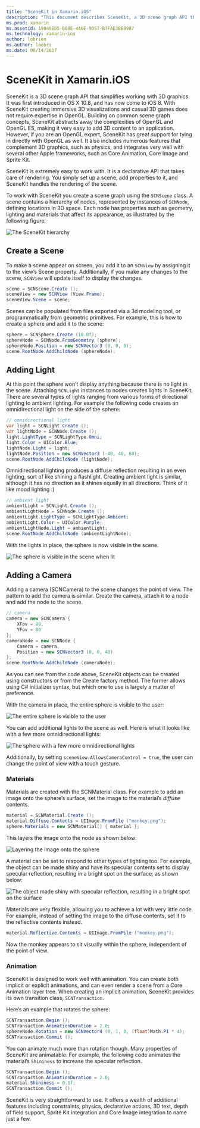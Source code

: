 ```yaml
---
title: "SceneKit in Xamarin.iOS"
description: "This document describes SceneKit, a 3D scene graph API that simplifies working with 3D graphics by abstracting away the complexities of OpenGL."
ms.prod: xamarin
ms.assetid: 19049ED5-B68E-4A0E-9D57-B7FAE3BB8987
ms.technology: xamarin-ios
author: lobrien
ms.author: laobri
ms.date: 06/14/2017
---
```


# SceneKit in Xamarin.iOS

SceneKit is a 3D scene graph API that simplifies working with 3D graphics. It was first introduced in OS X 10.8, and has now come to iOS 8. With SceneKit creating immersive 3D visualizations and casual 3D games does not require expertise in OpenGL. Building on common scene graph concepts, SceneKit abstracts away the complexities of OpenGL and OpenGL ES, making it very easy to add 3D content to an application. However, if you are an OpenGL expert, SceneKit has great support for tying in directly with OpenGL as well. It also includes numerous features that complement 3D graphics, such as physics, and integrates very well with several other Apple frameworks, such as Core Animation, Core Image and Sprite Kit.

SceneKit is extremely easy to work with. It is a declarative API that takes care of rendering. You simply set up a scene, add properties to it, and SceneKit handles the rendering of the scene.

To work with SceneKit you create a scene graph using the `SCNScene` class. A scene contains a hierarchy of nodes, represented by instances of `SCNNode`, defining locations in 3D space. Each node has properties such as geometry, lighting and materials that affect its appearance, as illustrated by the following figure:

![](scenekit-images/image7.png "The SceneKit hierarchy")

## Create a Scene

To make a scene appear on screen, you add it to an `SCNView` by assigning it to the view’s Scene property. Additionally, if you make any changes to the scene, `SCNView` will update itself to display the changes.

```csharp
scene = SCNScene.Create ();
sceneView = new SCNView (View.Frame);
sceneView.Scene = scene;
```

Scenes can be populated from files exported via a 3d modeling tool, or programmatically from geometric primitives. For example, this is how to create a sphere and add it to the scene:

```csharp
sphere = SCNSphere.Create (10.0f);
sphereNode = SCNNode.FromGeometry (sphere);
sphereNode.Position = new SCNVector3 (0, 0, 0);
scene.RootNode.AddChildNode (sphereNode);
```

## Adding Light

At this point the sphere won’t display anything because there is no light in the scene. Attaching `SCNLight` instances to nodes creates lights in SceneKit. There are several types of lights ranging from various forms of directional lighting to ambient lighting. For example the following code creates an omnidirectional light on the side of the sphere:

```csharp
// omnidirectional light
var light = SCNLight.Create ();
var lightNode = SCNNode.Create ();
light.LightType = SCNLightType.Omni;
light.Color = UIColor.Blue;
lightNode.Light = light;
lightNode.Position = new SCNVector3 (-40, 40, 60);
scene.RootNode.AddChildNode (lightNode);
```

Omnidirectional lighting produces a diffuse reflection resulting in an even lighting, sort of like shining a flashlight. Creating ambient light is similar, although it has no direction as it shines equally in all directions. Think of it like mood lighting :)

```csharp
// ambient light
ambientLight = SCNLight.Create ();
ambientLightNode = SCNNode.Create ();
ambientLight.LightType = SCNLightType.Ambient;
ambientLight.Color = UIColor.Purple;
ambientLightNode.Light = ambientLight;
scene.RootNode.AddChildNode (ambientLightNode);
```

With the lights in place, the sphere is now visible in the scene.

![](scenekit-images/image8.png "The sphere is visible in the scene when lit")

## Adding a Camera

Adding a camera (SCNCamera) to the scene changes the point of view. The pattern to add the camera is similar. Create the camera, attach it to a node and add the node to the scene.

```csharp
// camera
camera = new SCNCamera {
	XFov = 80,
	YFov = 80
};
cameraNode = new SCNNode {
	Camera = camera,
	Position = new SCNVector3 (0, 0, 40)
};
scene.RootNode.AddChildNode (cameraNode);
```

As you can see from the code above, SceneKit objects can be created using constructors or from the Create factory method. The former allows using C# initializer syntax, but which one to use is largely a matter of preference.

With the camera in place, the entire sphere is visible to the user:

![](scenekit-images/image9.png "The entire sphere is visible to the user")

You can add additional lights to the scene as well. Here is what it looks like with a few more omnidirectional lights:

![](scenekit-images/image10.png "The sphere with a few more omnidirectional lights")

Additionally, by setting `sceneView.AllowsCameraControl = true`, the user can change the point of view with a touch gesture.

### Materials

Materials are created with the SCNMaterial class. For example to add an image onto the sphere’s surface, set the image to the material’s *diffuse* contents.

```csharp
material = SCNMaterial.Create ();
material.Diffuse.Contents = UIImage.FromFile ("monkey.png");
sphere.Materials = new SCNMaterial[] { material };
```

This layers the image onto the node as shown below:

![](scenekit-images/image11.png "Layering the image onto the sphere")

A material can be set to respond to other types of lighting too. For example, the object can be made shiny and have its specular contents set to display specular reflection, resulting in a bright spot on the surface, as shown below:

![](scenekit-images/image12.png "The object made shiny with specular reflection, resulting in a bright spot on the surface")

Materials are very flexible, allowing you to achieve a lot with very little code. For example, instead of setting the image to the diffuse contents, set it to the reflective contents instead.

```csharp
material.Reflective.Contents = UIImage.FromFile ("monkey.png");
```

Now the monkey appears to sit visually within the sphere, independent of the point of view.

### Animation

SceneKit is designed to work well with animation. You can create both implicit or explicit animations, and can even render a scene from a Core Animation layer tree. When creating an implicit animation, SceneKit provides its own transition class, `SCNTransaction`.

Here’s an example that rotates the sphere:

```csharp
SCNTransaction.Begin ();
SCNTransaction.AnimationDuration = 2.0;
sphereNode.Rotation = new SCNVector4 (0, 1, 0, (float)Math.PI * 4);
SCNTransaction.Commit ();
```

You can animate much more than rotation though. Many properties of SceneKit are animatable. For example, the following code animates the material’s `Shininess` to increase the specular reflection.

```csharp
SCNTransaction.Begin ();
SCNTransaction.AnimationDuration = 2.0;
material.Shininess = 0.1f;
SCNTransaction.Commit ();
```

SceneKit is very straightforward to use. It offers a wealth of additional features including constraints, physics, declarative actions, 3D text, depth of field support, Sprite Kit integration and Core Image integration to name just a few.
